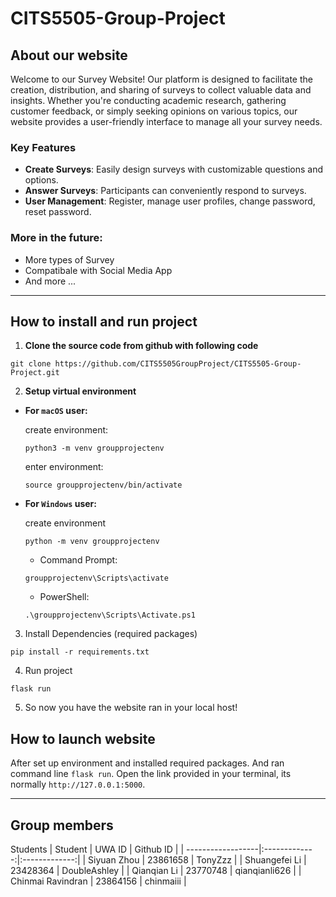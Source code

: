 # CITS5505-Group-Project

## About our website
Welcome to our Survey Website! Our platform is designed to facilitate the creation, distribution, and sharing of surveys to collect valuable data and insights. Whether you're conducting academic research, gathering customer feedback, or simply seeking opinions on various topics, our website provides a user-friendly interface to manage all your survey needs.

### Key Features
- **Create Surveys**: Easily design surveys with customizable questions and options.
- **Answer Surveys**: Participants can conveniently respond to surveys.
- **User Management**: Register, manage user profiles, change password, reset password.

### More in the future:
- More types of Survey
- Compatibale with Social Media App
- And more ...
-----

## How to install and run project

1. **Clone the source code from github with following code**
```
git clone https://github.com/CITS5505GroupProject/CITS5505-Group-Project.git
```

2. **Setup virtual environment**
- **For `macOS` user:** 

    create environment:
    ```
    python3 -m venv groupprojectenv
    ```

    enter environment:

    ```
    source groupprojectenv/bin/activate
    ```
- **For `Windows` user:**

    create environment

    ```
    python -m venv groupprojectenv
    ```

    * Command Prompt:

    ```
    groupprojectenv\Scripts\activate
    ```

    * PowerShell:

    ```
    .\groupprojectenv\Scripts\Activate.ps1
    ```

3. Install Dependencies (required packages)
```
pip install -r requirements.txt
```

4. Run project
```
flask run
```

5. So now you have the website ran in your local host!

## How to launch website
After set up environment and installed required packages. And ran command line `flask run`. Open the link provided in your terminal, its normally `http://127.0.0.1:5000`.

-----

## Group members
Students 
| Student           | UWA ID        | Github ID     |
| ------------------|:-------------:|:-------------:|
| Siyuan Zhou       | 23861658      | TonyZzz       |
| Shuangefei Li     | 23428364      | DoubleAshley  |
| Qianqian Li       | 23770748      | qianqianli626 |
| Chinmai Ravindran | 23864156      | chinmaiii     |
